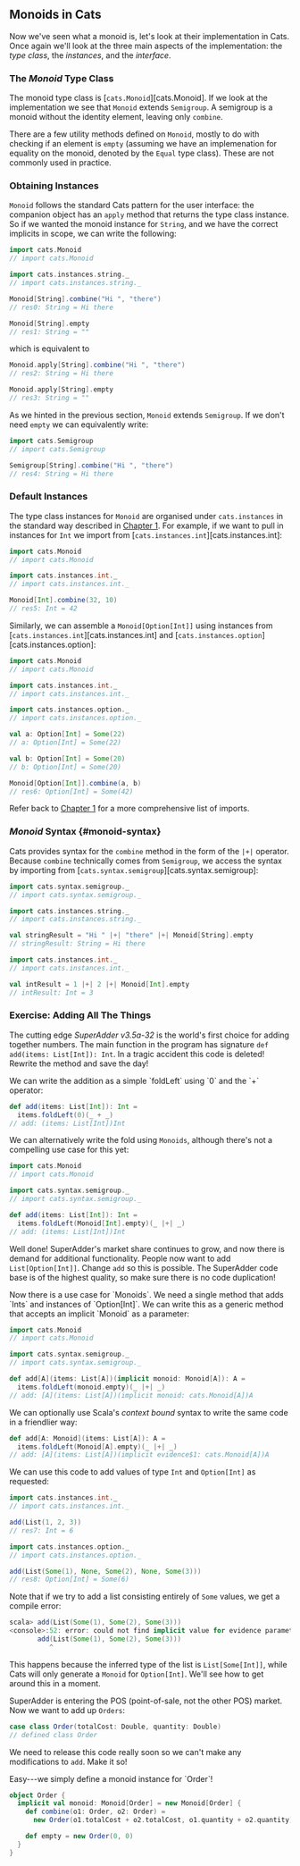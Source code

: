 ## Monoids in Cats

Now we've seen what a monoid is, let's look at their implementation in Cats.
Once again we'll look at the three main aspects of the implementation:
the *type class*, the *instances*, and the *interface*.

### The *Monoid* Type Class

The monoid type class is [`cats.Monoid`][cats.Monoid].
If we look at the implementation we see that `Monoid` extends `Semigroup`.
A semigroup is a monoid without the identity element, leaving only `combine`.

There are a few utility methods defined on `Monoid`,
mostly to do with checking if an element is `empty`
(assuming we have an implemenation for equality on the monoid, denoted by the `Equal` type class).
These are not commonly used in practice.

### Obtaining Instances

`Monoid` follows the standard Cats pattern for the user interface:
the companion object has an `apply` method that returns the type class instance.
So if we wanted the monoid instance for `String`,
and we have the correct implicits in scope, we can write the following:

```scala
import cats.Monoid
// import cats.Monoid

import cats.instances.string._
// import cats.instances.string._

Monoid[String].combine("Hi ", "there")
// res0: String = Hi there

Monoid[String].empty
// res1: String = ""
```

which is equivalent to

```scala
Monoid.apply[String].combine("Hi ", "there")
// res2: String = Hi there

Monoid.apply[String].empty
// res3: String = ""
```

As we hinted in the previous section, `Monoid` extends `Semigroup`.
If we don't need `empty` we can equivalently write:

```scala
import cats.Semigroup
// import cats.Semigroup

Semigroup[String].combine("Hi ", "there")
// res4: String = Hi there
```

### Default Instances

The type class instances for `Monoid` are organised under `cats.instances`
in the standard way described in [Chapter 1](#importing-default-instances).
For example, if we want to pull in instances for `Int`
we import from [`cats.instances.int`][cats.instances.int]:

```scala
import cats.Monoid
// import cats.Monoid

import cats.instances.int._
// import cats.instances.int._

Monoid[Int].combine(32, 10)
// res5: Int = 42
```

Similarly, we can assemble a `Monoid[Option[Int]]`
using instances from [`cats.instances.int`][cats.instances.int] and [`cats.instances.option`][cats.instances.option]:

```scala
import cats.Monoid
// import cats.Monoid

import cats.instances.int._
// import cats.instances.int._

import cats.instances.option._
// import cats.instances.option._

val a: Option[Int] = Some(22)
// a: Option[Int] = Some(22)

val b: Option[Int] = Some(20)
// b: Option[Int] = Some(20)

Monoid[Option[Int]].combine(a, b)
// res6: Option[Int] = Some(42)
```

Refer back to [Chapter 1](#importing-default-instances)
for a more comprehensive list of imports.

### *Monoid* Syntax {#monoid-syntax}

Cats provides syntax for the `combine` method in the form of the `|+|` operator.
Because `combine` technically comes from `Semigroup`,
we access the syntax by importing from [`cats.syntax.semigroup`][cats.syntax.semigroup]:

```scala
import cats.syntax.semigroup._
// import cats.syntax.semigroup._

import cats.instances.string._
// import cats.instances.string._

val stringResult = "Hi " |+| "there" |+| Monoid[String].empty
// stringResult: String = Hi there

import cats.instances.int._
// import cats.instances.int._

val intResult = 1 |+| 2 |+| Monoid[Int].empty
// intResult: Int = 3
```

### Exercise: Adding All The Things

The cutting edge *SuperAdder v3.5a-32* is the world's first choice for adding together numbers.
The main function in the program has signature `def add(items: List[Int]): Int`.
In a tragic accident this code is deleted! Rewrite the method and save the day!

<div class="solution">
We can write the addition as a simple `foldLeft` using `0` and the `+` operator:

```scala
def add(items: List[Int]): Int =
  items.foldLeft(0)(_ + _)
// add: (items: List[Int])Int
```

We can alternatively write the fold using `Monoids`,
although there's not a compelling use case for this yet:

```scala
import cats.Monoid
// import cats.Monoid

import cats.syntax.semigroup._
// import cats.syntax.semigroup._

def add(items: List[Int]): Int =
  items.foldLeft(Monoid[Int].empty)(_ |+| _)
// add: (items: List[Int])Int
```
</div>

Well done! SuperAdder's market share continues to grow,
and now there is demand for additional functionality.
People now want to add `List[Option[Int]]`.
Change `add` so this is possible.
The SuperAdder code base is of the highest quality,
so make sure there is no code duplication!

<div class="solution">
Now there is a use case for `Monoids`.
We need a single method that adds `Ints` and instances of `Option[Int]`.
We can write this as a generic method that accepts an implicit `Monoid` as a parameter:

```scala
import cats.Monoid
// import cats.Monoid

import cats.syntax.semigroup._
// import cats.syntax.semigroup._

def add[A](items: List[A])(implicit monoid: Monoid[A]): A =
  items.foldLeft(monoid.empty)(_ |+| _)
// add: [A](items: List[A])(implicit monoid: cats.Monoid[A])A
```

We can optionally use Scala's *context bound* syntax to write the same code in a friendlier way:

```scala
def add[A: Monoid](items: List[A]): A =
  items.foldLeft(Monoid[A].empty)(_ |+| _)
// add: [A](items: List[A])(implicit evidence$1: cats.Monoid[A])A
```

We can use this code to add values of type `Int` and `Option[Int]` as requested:

```scala
import cats.instances.int._
// import cats.instances.int._

add(List(1, 2, 3))
// res7: Int = 6

import cats.instances.option._
// import cats.instances.option._

add(List(Some(1), None, Some(2), None, Some(3)))
// res8: Option[Int] = Some(6)
```

Note that if we try to add a list consisting entirely of `Some` values,
we get a compile error:

```scala
scala> add(List(Some(1), Some(2), Some(3)))
<console>:52: error: could not find implicit value for evidence parameter of type cats.Monoid[Some[Int]]
       add(List(Some(1), Some(2), Some(3)))
          ^
```

This happens because the inferred type of the list is `List[Some[Int]]`,
while Cats will only generate a `Monoid` for `Option[Int]`.
We'll see how to get around this in a moment.
</div>

SuperAdder is entering the POS (point-of-sale, not the other POS) market.
Now we want to add up `Orders`:

```scala
case class Order(totalCost: Double, quantity: Double)
// defined class Order
```

We need to release this code really soon so we can't make any modifications to `add`.
Make it so!

<div class="solution">
Easy---we simply define a monoid instance for `Order`!

```scala
object Order {
  implicit val monoid: Monoid[Order] = new Monoid[Order] {
    def combine(o1: Order, o2: Order) =
      new Order(o1.totalCost + o2.totalCost, o1.quantity + o2.quantity)

    def empty = new Order(0, 0)
  }
}
```
</div>
